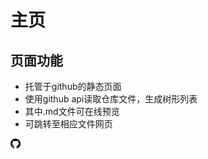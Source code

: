 # 主页
## 页面功能
+ 托管于github的静态页面
+ 使用github api读取仓库文件，生成树形列表
+ 其中.md文件可在线预览
+ 可跳转至相应文件网页

![github](../home/user-info/github16.png)  



